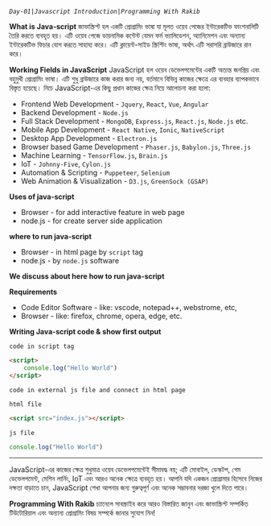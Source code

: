 *`Day-01|Javascript Introduction|Programming With Rakib`*

**What is Java-script** 
জাভাস্ক্রিপ্ট হল একটি প্রোগ্রামিং ভাষা যা মূলত ওয়েব পেজের ইন্টারেকটিভ ফাংশনালিটি তৈরি করতে ব্যবহৃত হয়।  এটি ওয়েব পেজে ডায়নামিক কন্টেন্ট যেমন ফর্ম ভ্যালিডেশন, অ্যানিমেশন এবং অন্যান্য ইন্টারেকটিভ ফিচার যোগ করতে সাহায্য করে। এটি ক্লায়েন্ট-সাইড স্ক্রিপ্টিং ভাষা, অর্থাৎ এটি সরাসরি ব্রাউজারে রান করে।

**Working Fields in JavaScript**
JavaScript হল ওয়েব ডেভেলপমেন্টের একটি অত্যন্ত জনপ্রিয় এবং বহুমুখী প্রোগ্রামিং ভাষা। এটি শুধু ব্রাউজারে কাজ করার জন্য নয়, বর্তমানে বিভিন্ন কাজের ক্ষেত্রে এর ব্যবহার ব্যাপকভাবে বিস্তৃত হয়েছে। নিচে JavaScript-এর কিছু প্রধান কাজের ক্ষেত্র নিয়ে আলোচনা করা হলো:
- Frontend Web Development -  `Jquery`,  `React`,  `Vue`,  `Angular`
- Backend Development - `Node.js` 
- Full Stack Development - `MongoDB`, `Express.js`, `React.js`, `Node.js` etc. 
- Mobile App Development - `React Native`, `Ionic`, `NativeScript`
- Desktop App Development - `Electron.js` 
- Browser based Game Development - `Phaser.js`, `Babylon.js`, `Three.js`
- Machine Learning - `TensorFlow.js`, `Brain.js`
- IoT - `Johnny-Five`, `Cylon.js`
- Automation & Scripting - `Puppeteer`, `Selenium`
- Web Animation & Visualization - `D3.js`, `GreenSock (GSAP)`

**Uses of java-script**
- Browser - for add interactive feature in web page 
- node.js - for create server side application

**where to run java-script**
- Browser -  in html page by `script` tag
- node.js - by `node.js` software 

**We discuss about here how to run java-script**

**Requirements** 
- Code Editor Software - like: vscode, notepad++, webstrome, etc, 
- Browser - like: firefox, chrome, opera, edge, etc. 

**Writing Java-script code & show first output**

`code in script tag`
```html
<script>
	console.log("Hello World")
</script>
```

`code in external js file and connect in html page`

`html file`
```html
<script src="index.js"></script>
```

`js file`
```js
console.log("Hello World")
```

---

JavaScript-এর কাজের ক্ষেত্র শুধুমাত্র ওয়েব ডেভেলপমেন্টেই সীমাবদ্ধ নয়; এটি মোবাইল, ডেস্কটপ, গেম ডেভেলপমেন্ট, মেশিন লার্নিং, IoT এবং আরও অনেক ক্ষেত্রে ব্যবহৃত হয়। আপনি যদি একজন প্রোগ্রামার হিসেবে নিজের দক্ষতা বাড়াতে চান, JavaScript শেখা আপনার জন্য গুরুত্বপূর্ণ এবং অনেক সম্ভাবনার দরজা খুলে দিতে পারে।

**Programming With Rakib** চ্যানেলে সাবস্ক্রাইব করে আরও বিস্তারিত জানুন এবং জাভাস্ক্রিপ্ট সম্পর্কিত টিউটোরিয়াল এবং অন্যান্য প্রোগ্রামিং বিষয় সম্পর্কে জানার সুযোগ নিন!